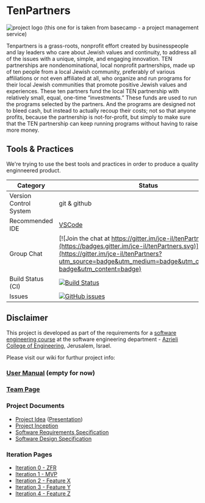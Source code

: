 # TenPartners

![project logo (this one for is taken from basecamp - a project management service)](https://i.imgur.com/PzFVuya.png)


Tenpartners is a grass-roots, nonprofit effort created by businesspeople and lay leaders who care about Jewish values and continuity, to address all of the issues with a unique, simple, and engaging innovation. TEN partnerships are nondenominational, local nonprofit partnerships, made up of ten people from a local Jewish community, preferably of various affiliations or not even affiliated at all, who organize and run programs for their local Jewish communities that promote positive Jewish values and experiences. These ten partners fund the local TEN partnership with relatively small, equal, one-time “investments.” These funds are used to run the programs selected by the partners. And the programs are designed not to bleed cash, but instead to actually recoup their costs; not so that anyone profits, because the partnership is not-for-profit, but simply to make sure that the TEN partnership can keep running programs without having to raise more money.


## Tools & Practices
We're trying to use the best tools and practices in order to produce a quality enginneered product.

|Category|Status|
|---|---|
| Version Control System| git & github |
| Recommended IDE | [VSCode](https://code.visualstudio.com) |
| Group Chat | [![Join the chat at https://gitter.im/jce-il/tenPartners](https://badges.gitter.im/jce-il/tenPartners.svg)](https://gitter.im/jce-il/tenPartners?utm_source=badge&utm_medium=badge&utm_campaign=pr-badge&utm_content=badge) |
| Build Status (CI) |  [![Build Status](https://travis-ci.org/jce-il/tenPartners.svg?branch=master)](https://travis-ci.org/jce-il/tenPartners) |
| Issues | [![GitHub issues](https://img.shields.io/github/issues/ayeletda/TenPartners.svg?style=flat)](https://github.com/ayeletda/TenPartners/issues) |

## Disclaimer
This project is developed as part of the requirements for a [software engineering course](https://github.com/jce-il/se-class/wiki) at the software engineering department - [Azrieli College of Engineering](http://www.jce.ac.il/), Jerusalem, Israel.

Please visit our wiki for furthur project info: 

### [User Manual](../../wiki/user-manual) (empty for now)

### [Team Page](../../wiki/team)

### Project Documents
- [Project Idea](docs/idea.pdf) ([Presentation](docs/idea-slides.pdf))
- [Project Inception](../../wiki/inception)
- [Software Requirements Specification](../../wiki/srs)
- [Software Design Specification](../../wiki/sds)

### Iteration Pages
- [Iteration 0 - ZFR](../../wiki/iter0-zfr)
- [Iteration 1 - MVP]()
- [Iteration 2 - Feature X]()
- [Iteration 3 - Feature Y]()
- [Iteration 4 - Feature Z]()



